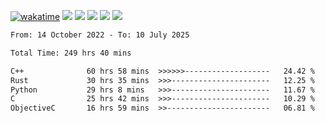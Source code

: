 [![wakatime](https://wakatime.com/badge/user/368879df-dc38-4b1a-86c4-8a2054a0e074.svg)](https://wakatime.com/@368879df-dc38-4b1a-86c4-8a2054a0e074)
<img src="https://img.shields.io/badge/Windows-0078D6?style=flat&logo=Windows&logoColor=white">
<img src="https://img.shields.io/badge/IntelliJ_IDEA-000000.svg?style=flat&logo=IntelliJ-IDEA&logoColor=white">
<img src="https://img.shields.io/badge/CLion-000000.svg?style=flat&logo=CLion&logoColor=white">
<img src="https://img.shields.io/badge/Visual_Studio_Code-007ACC?style=flat&logo=Visual-Studio-Code&logoColor=white">
<img src="https://img.shields.io/badge/Discord-5865F2?label=kano42&style=flat&logo=discord&logoColor=white">
<br>


<!--START_SECTION:waka-->

```txt
From: 14 October 2022 - To: 10 July 2025

Total Time: 249 hrs 40 mins

C++              60 hrs 58 mins  >>>>>>-------------------   24.42 %
Rust             30 hrs 35 mins  >>>----------------------   12.25 %
Python           29 hrs 8 mins   >>>----------------------   11.67 %
C                25 hrs 42 mins  >>>----------------------   10.29 %
ObjectiveC       16 hrs 59 mins  >>-----------------------   06.81 %
```

<!--END_SECTION:waka-->
